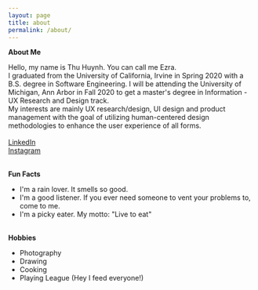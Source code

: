 ```yaml
---
layout: page
title: about
permalink: /about/
---
```


**About Me**<br>

Hello, my name is Thu Huynh. You can call me Ezra. <br>
I graduated from the University of California, Irvine in Spring 2020 with a B.S. degree in Software Engineering. I will be attending the University of Michigan, Ann Arbor in Fall 2020 to get a master's degree in Information - UX Research and Design track. <br>
My interests are mainly UX research/design, UI design and product management with the goal of utilizing human-centered design methodologies to enhance the user experience of all forms.<br><br>
[LinkedIn](https://www.linkedin.com/in/ezraozaki/)<br>
[Instagram](https://www.instagram.com/1st_genius/?hl=en)
<br><br>

**Fun Facts**
- I'm a rain lover. It smells so good.
- I'm a good listener. If you ever need someone to vent your problems to, come to me.
- I'm a picky eater. My motto: "Live to eat" <br><br>

**Hobbies**
- Photography
- Drawing
- Cooking
- Playing League (Hey I feed everyone!)<br><br>


